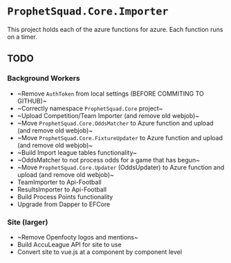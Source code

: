 ﻿# `ProphetSquad.Core.Importer`

This project holds each of the azure functions for azure.  Each function runs on a timer.

## TODO

### Background Workers

* ~Remove `AuthToken` from local settings (BEFORE COMMITING TO GITHUB)~
* ~Correctly namespace `ProphetSquad.Core` project~
* ~Upload Competition/Team Importer (and remove old webjob)~
* ~Move `ProphetSquad.Core.OddsMatcher` to Azure function and upload (and remove old webjob)~
* ~Move `ProphetSquad.Core.FixtureUpdater` to Azure function and upload (and remove old webjob)~
* ~Build Import league tables functionality~
* ~OddsMatcher to not process odds for a game that has begun~
* ~Move `ProphetSquad.Core.Updater` (OddsUpdater) to Azure function and upload (and remove old webjob)~
* TeamImporter to Api-Football
* ResultsImporter to Api-Football
* Build Process Points functionality
* Upgrade from Dapper to EFCore

### Site (larger)

* ~Remove Openfooty logos and mentions~
* Build AccuLeague API for site to use
* Convert site to vue.js at a component by component level
